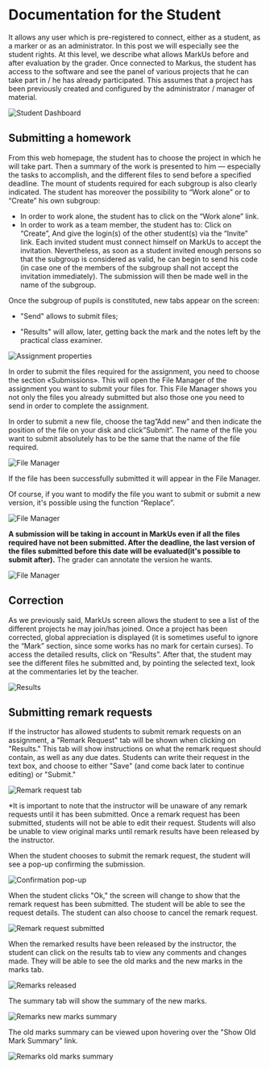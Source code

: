 Documentation for the Student
=============================

It allows any user which is pre-registered to connect, either as a student, as a marker or as an administrator. In this post we will especially see the student rights. At this level, we describe what allows MarkUs before and after evaluation by the grader. Once connected to Markus, the student has access to the software and see the panel of various projects that he can take part in / he has already participated. This assumes that a project has been previously created and configured by the administrator / manager of material.

![Student Dashboard](images/Doc_Student_Dashboard.png "Student HomePage")

Submitting a homework
---------------------

From this web homepage, the student has to choose the project in which he will take part. Then a summary of the work is presented to him — especially the tasks to accomplish, and the different files to send before a specified deadline. The mount of students required for each subgroup is also clearly indicated. The student has moreover the possibility to “Work alone” or to “Create” his own subgroup:

-   In order to work alone, the student has to click on the “Work alone” link.
-   In order to work as a team member, the student has to: Click on “Create”, And give the login(s) of the other student(s) via the “Invite” link. Each invited student must connect himself on MarkUs to accept the invitation. Nevertheless, as soon as a student invited enough persons so that the subgroup is considered as valid, he can begin to send his code (in case one of the members of the subgroup shall not accept the invitation immediately). The submission will then be made well in the name of the subgroup.

Once the subgroup of pupils is constituted, new tabs appear on the screen:

-   "Send" allows to submit files;

-   "Results" will allow, later, getting back the mark and the notes left by the practical class examiner.

![Assignment properties](images/Doc_Student_Assignment.png "Assignment properties once you have a group")

In order to submit the files required for the assignment, you need to choose the section «Submissions». This will open the File Manager of the assignment you want to submit your files for. This File Manager shows you not only the files you already submitted but also those one you need to send in order to complete the assignment.

In order to submit a new file, choose the tag”Add new” and then indicate the position of the file on your disk and click”Submit”. The name of the file you want to submit absolutely has to be the same that the name of the file required.

![File Manager](images/Doc_Student_FileManager.png "File Manager with required files")

If the file has been successfully submitted it will appear in the File Manager.

Of course, if you want to modify the file you want to submit or submit a new version, it's possible using the function “Replace”.

![File Manager](images/Doc_Student_Flash.png "File Manager validation changes")

**A submission will be taking in account in MarkUs even if all the files required have not been submitted. After the deadline, the last version of the files submitted before this date will be evaluated(it's possible to submit after).** The grader can annotate the version he wants.

![File Manager](images/Doc_Student_FileManagerEmpty.png "File Manager when no file has been submitted")

Correction
----------

As we previously said, MarkUs screen allows the student to see a list of the different projects he may join/has joined. Once a project has been corrected, global appreciation is displayed (it is sometimes useful to ignore the “Mark” section, since some works has no mark for certain curses). To access the detailed results, click on “Results”. After that, the student may see the different files he submitted and, by pointing the selected text, look at the commentaries let by the teacher.

![Results](images/Doc_Student_Grading.png "Page seen by the student once marks have been released")

Submitting remark requests
--------------------------

If the instructor has allowed students to submit remark requests on an assignment, a "Remark Request" tab will be shown when clicking on "Results." This tab will show instructions on what the remark request should contain, as well as any due dates. Students can write their request in the text box, and choose to either "Save" (and come back later to continue editing) or "Submit."

![Remark request tab](images/Doc_Student_Remark_Request.png "Remark request tab seen by the student once marks have been released")

\*It is important to note that the instructor will be unaware of any remark requests until it has been submitted. Once a remark request has been submitted, students will not be able to edit their request. Students will also be unable to view original marks until remark results have been released by the instructor.

When the student chooses to submit the remark request, the student will see a pop-up confirming the submission.

![Confirmation pop-up](images/Doc_Student_Confirm_Remark_Submission.png "Remark request submission confirmation pop-up")

When the student clicks "Ok," the screen will change to show that the remark request has been submitted. The student will be able to see the request details. The student can also choose to cancel the remark request.

![Remark request submitted](images/Doc_Student_Remark_Request_Submitted.png "The screen that students will see upon remark request submission")

When the remarked results have been released by the instructor, the student can click on the results tab to view any comments and changes made. They will be able to see the old marks and the new marks in the marks tab.

![Remarks released](images/Doc_Student_Remarks_Released.png "The tab containing old and new marks")

The summary tab will show the summary of the new marks.

![Remarks new marks summary](images/Doc_Student_Remarks_Summary.png "The tab containing new summary of marks")

The old marks summary can be viewed upon hovering over the "Show Old Mark Summary" link.

![Remarks old marks summary](images/Doc_Student_Remarks_Oldmarks_Summary.png "The tab containing old summary of marks on mouseover")